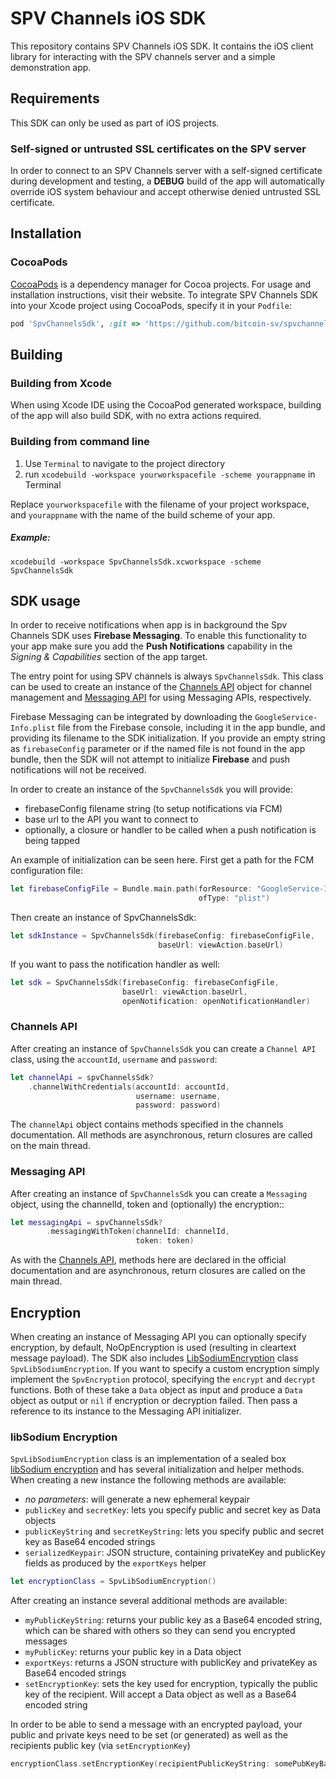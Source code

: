# SPV Channels iOS SDK

This repository contains SPV Channels iOS SDK. It contains the iOS client library for interacting with the SPV channels server and a simple demonstration app.

## Requirements

This SDK can only be used as part of iOS projects.

### Self-signed or untrusted SSL certificates on the SPV server

In order to connect to an SPV Channels server with a self-signed certificate during development and testing, a **DEBUG** build of the app will automatically override iOS system behaviour and accept otherwise denied untrusted SSL certificate.

## Installation

### CocoaPods

[CocoaPods](https://cocoapods.org) is a dependency manager for Cocoa projects. For usage and installation instructions, visit their website. To integrate SPV Channels SDK into your Xcode project using CocoaPods, specify it in your `Podfile`:

```ruby
pod 'SpvChannelsSdk', :git => 'https://github.com/bitcoin-sv/spvchannels-ios-reference.git'
```

## Building

### Building from Xcode

When using Xcode IDE using the CocoaPod generated workspace, building of the app will also build SDK, with no extra actions required.

### Building from command line

1. Use `Terminal` to navigate to the project directory
2. run `xcodebuild -workspace yourworkspacefile -scheme yourappname` in Terminal

Replace `yourworkspacefile` with the filename of your project workspace, and `yourappname` with the name of the build scheme of your app.

##### Example:

`xcodebuild -workspace SpvChannelsSdk.xcworkspace -scheme SpvChannelsSdk`

## SDK usage

In order to receive notifications when app is in background the Spv Channels SDK uses **Firebase Messaging**.
To enable this functionality to your app make sure you add the **Push Notifications** capability in the *Signing & Capabilities* section of the app target.

The entry point for using SPV channels is always `SpvChannelsSdk`. This class can be used to create an instance of the [Channels API](#channels-api)  object for channel management and [Messaging API](#messaging-api) for using Messaging APIs, respectively.

Firebase Messaging can be integrated by downloading the `GoogleService-Info.plist` file from the Firebase console, including it in the app bundle, and providing its filename to the SDK initialization. If you provide an empty string as `firebaseConfig` parameter or if the named file is not found in the app bundle, then the SDK will not attempt to initialize **Firebase** and push notifications will not be received.

In order to create an instance of the `SpvChannelsSdk` you will provide:
- firebaseConfig filename string (to setup notifications via FCM)
- base url to the API you want to connect to
- optionally, a closure or handler to be called when a push notification is being tapped

An example of initialization can be seen here. First get a path for the FCM configuration file:

```swift
let firebaseConfigFile = Bundle.main.path(forResource: "GoogleService-Info",
                                          ofType: "plist")
```

Then create an instance of SpvChannelsSdk:

```swift
let sdkInstance = SpvChannelsSdk(firebaseConfig: firebaseConfigFile,
                                 baseUrl: viewAction.baseUrl)
```

If you want to pass the notification handler as well:

```swift
let sdk = SpvChannelsSdk(firebaseConfig: firebaseConfigFile,
                         baseUrl: viewAction.baseUrl,
                         openNotification: openNotificationHandler)
```

### Channels API

After creating an instance of `SpvChannelsSdk` you can create a `Channel API` class, using the
`accountId`, `username` and `password`:

```swift
let channelApi = spvChannelsSdk?
    .channelWithCredentials(accountId: accountId,
                            username: username,
                            password: password)
```

The `channelApi` object contains methods specified in the channels documentation. All methods are asynchronous, return closures are called on the main thread.

### Messaging API

After creating an instance of `SpvChannelsSdk` you can create a `Messaging` object, using the channelId,
token and (optionally) the encryption::

```swift
let messagingApi = spvChannelsSdk?
        .messagingWithToken(channelId: channelId,
                            token: token)
```

As with the [Channels API](#channels-api), methods here are declared in the official documentation and are asynchronous, return closures are called on the main thread.


## Encryption

When creating an instance of Messaging API you can optionally specify encryption, by default, NoOpEncryption is
used (resulting in cleartext message payload). The SDK also includes [LibSodiumEncryption](#libsodium-encryption) class `SpvLibSodiumEncryption`. If you want to specify a custom encryption simply implement the `SpvEncryption` protocol, specifying the `encrypt` and `decrypt` functions. Both of these take a `Data` object as input and produce a `Data` object as output or `nil` if encryption or decryption failed. Then pass a reference to its instance to the Messaging API initializer. 

### libSodium Encryption

`SpvLibSodiumEncryption` class is an implementation of a sealed box [libSodium encryption](https://libsodium.gitbook.io/doc) and has several initialization and helper methods. When creating a new instance the following methods are available:

- *no parameters*: will generate a new ephemeral keypair
- `publicKey` and `secretKey`: lets you specify public and secret key as Data objects
- `publicKeyString` and `secretKeyString`: lets you specify public and secret key as Base64 encoded strings
- `serializedKeypair`: JSON structure, containing privateKey and publicKey fields as produced by the `exportKeys` helper

```swift
let encryptionClass = SpvLibSodiumEncryption()
```

After creating an instance several additional methods are available:

- `myPublicKeyString`: returns your public key as a Base64 encoded string, which can be shared with others so they can send you encrypted messages
- `myPublicKey`: returns your public key in a Data object
- `exportKeys`: returns a JSON structure with publicKey and privateKey as Base64 encoded strings
- `setEncryptionKey`: sets the key used for encryption, typically the public key of the recipient. Will accept a Data object as well as a Base64 encoded string

In order to be able to send a message with an encrypted payload, your public and private keys need to be set (or generated) as well as the recipients public key (via `setEncryptionKey`)

```swift
encryptionClass.setEncryptionKey(recipientPublicKeyString: somePubKeyBase64String)
```
